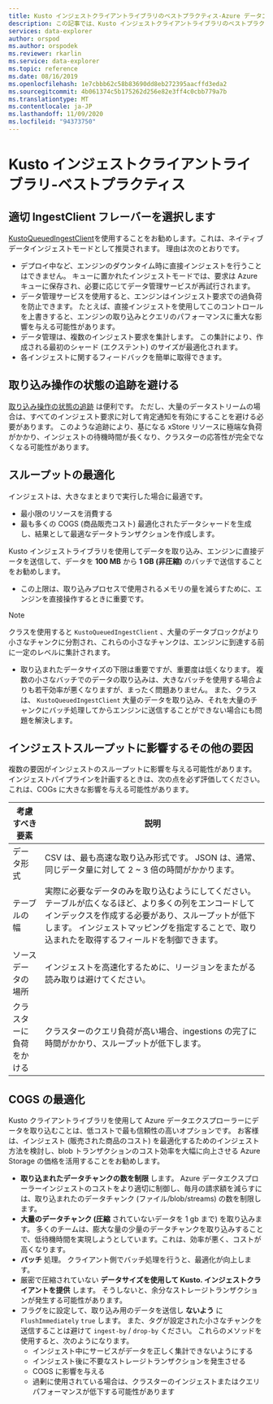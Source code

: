 ```yaml
---
title: Kusto インジェストクライアントライブラリのベストプラクティス-Azure データエクスプローラー
description: この記事では、Kusto インジェストクライアントライブラリのベストプラクティスについて説明します。
services: data-explorer
author: orspod
ms.author: orspodek
ms.reviewer: rkarlin
ms.service: data-explorer
ms.topic: reference
ms.date: 08/16/2019
ms.openlocfilehash: 1e7cbbb62c58b83690dd8eb272395aacffd3eda2
ms.sourcegitcommit: 4b061374c5b175262d256e82e3ff4c0cbb779a7b
ms.translationtype: MT
ms.contentlocale: ja-JP
ms.lasthandoff: 11/09/2020
ms.locfileid: "94373750"
---
```

# <a name="kusto-ingest-client-library---best-practices"></a>Kusto インジェストクライアントライブラリ-ベストプラクティス

## <a name="select-the-right-ingestclient-flavor"></a>適切 IngestClient フレーバーを選択します

[KustoQueuedIngestClient](kusto-ingest-client-reference.md#interface-ikustoqueuedingestclient)を使用することをお勧めします。これは、ネイティブデータインジェストモードとして推奨されます。 理由は次のとおりです。
* デプロイ中など、エンジンのダウンタイム時に直接インジェストを行うことはできません。 キューに置かれたインジェストモードでは、要求は Azure キューに保存され、必要に応じてデータ管理サービスが再試行されます。
* データ管理サービスを使用すると、エンジンはインジェスト要求での過負荷を防止できます。 たとえば、直接インジェストを使用してこのコントロールを上書きすると、エンジンの取り込みとクエリのパフォーマンスに重大な影響を与える可能性があります。
* データ管理は、複数のインジェスト要求を集計します。 この集計により、作成される最初のシャード (エクステント) のサイズが最適化されます。
* 各インジェストに関するフィードバックを簡単に取得できます。

## <a name="avoid-tracking-ingest-operation-status"></a>取り込み操作の状態の追跡を避ける

[取り込み操作の状態の追跡](kusto-ingest-client-status.md#tracking-ingestion-status-kustoqueuedingestclient) は便利です。 ただし、大量のデータストリームの場合は、すべてのインジェスト要求に対して肯定通知を有効にすることを避ける必要があります。 このような追跡により、基になる xStore リソースに極端な負荷がかかり、インジェストの待機時間が長くなり、クラスターの応答性が完全でなくなる可能性があります。

## <a name="optimizing-for-throughput"></a>スループットの最適化

インジェストは、大きなまとまりで実行した場合に最適です。 
* 最小限のリソースを消費する
* 最も多くの COGS (商品販売コスト) 最適化されたデータシャードを生成し、結果として最適なデータトランザクションを作成します。

Kusto インジェストライブラリを使用してデータを取り込み、エンジンに直接データを送信して、データを **100 MB** から **1 GB (非圧縮)** のバッチで送信することをお勧めします。
* この上限は、取り込みプロセスで使用されるメモリの量を減らすために、エンジンを直接操作するときに重要です。 

> [!NOTE]
> クラスを使用すると `KustoQueuedIngestClient` 、大量のデータブロックがより小さなチャンクに分割され、これらの小さなチャンクは、エンジンに到達する前に一定のレベルに集計されます。

* 取り込まれたデータサイズの下限は重要ですが、重要度は低くなります。 複数の小さなバッチでのデータの取り込みは、大きなバッチを使用する場合よりも若干効率が悪くなりますが、まったく問題ありません。 また、クラスは、 `KustoQueuedIngestClient` 大量のデータを取り込み、それを大量のチャンクにバッチ処理してからエンジンに送信することができない場合にも問題を解決します。

## <a name="other-factors-that-impact-ingestion-throughput"></a>インジェストスループットに影響するその他の要因

複数の要因がインジェストのスループットに影響を与える可能性があります。 インジェストパイプラインを計画するときは、次の点を必ず評価してください。これは、COGs に大きな影響を与える可能性があります。

| 考慮すべき要素 |  説明                                                                                              |
|--------------------------|-----------------------------------------------------------------------------------------------------------|
| データ形式              | CSV は、最も高速な取り込み形式です。 JSON は、通常、同じデータ量に対して 2 ~ 3 倍の時間がかかります。|
| テーブルの幅              | 実際に必要なデータのみを取り込むようにしてください。 テーブルが広くなるほど、より多くの列をエンコードしてインデックスを作成する必要があり、スループットが低下します。 インジェストマッピングを指定することで、取り込まれたを取得するフィールドを制御できます。       |
| ソースデータの場所     | インジェストを高速化するために、リージョンをまたがる読み取りは避けてください。                                                       |
| クラスターに負荷をかける      | クラスターのクエリ負荷が高い場合、ingestions の完了に時間がかかり、スループットが低下します。|

## <a name="optimizing-for-cogs"></a>COGS の最適化

Kusto クライアントライブラリを使用して Azure データエクスプローラーにデータを取り込むことは、低コストで最も信頼性の高いオプションです。 お客様は、インジェスト (販売された商品のコスト) を最適化するためのインジェスト方法を検討し、blob トランザクションのコスト効率を大幅に向上させる Azure Storage の価格を活用することをお勧めします。

* **取り込まれたデータチャンクの数を制限** します。
    Azure データエクスプローラーインジェストのコストをより適切に制御し、毎月の請求額を減らすには、取り込まれたのデータチャンク (ファイル/blob/streams) の数を制限します。
* **大量のデータチャンク (圧縮** されていないデータを 1 gb まで) を取り込みます。 
    多くのチームは、膨大な量の少量のデータチャンクを取り込みすることで、低待機時間を実現しようとしています。これは、効率が悪く、コストが高くなります。 
* **バッチ** 処理。 クライアント側でバッチ処理を行うと、最適化が向上します。 
* 厳密で圧縮されていない **データサイズを使用して Kusto. インジェストクライアントを提供** します。
    そうしないと、余分なストレージトランザクションが発生する可能性があります。
* フラグをに設定して、取り込み用のデータを送信し **ないよう** に `FlushImmediately` `true` します。 また、タグが設定された小さなチャンクを送信することは避けて `ingest-by` / `drop-by` ください。 これらのメソッドを使用すると、次のようになります。
     * インジェスト中にサービスがデータを正しく集計できないようにする
     * インジェスト後に不要なストレージトランザクションを発生させる
     * COGS に影響を与える 
     * 過剰に使用されている場合は、クラスターのインジェストまたはクエリパフォーマンスが低下する可能性があります
